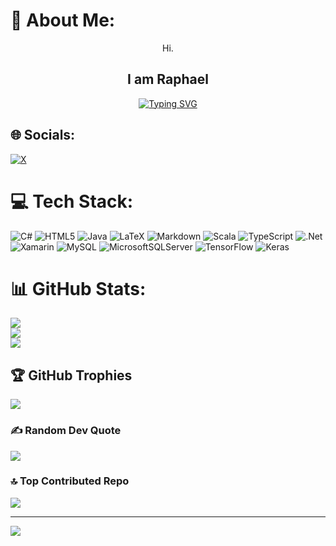 # 💫 About Me:

<div align="center">
Hi.
  
## I am Raphael
  
[![Typing SVG](https://readme-typing-svg.demolab.com?font=Fira+Code&duration=2500&pause=1000&width=700&lines=...and+I+am+a+cat+lover;...and+I+am+an+IT+student+from+Austria;...and+I+am+a+chess+player;...and+I+know+a+thing+or+two+about+C%23;...and+I+turn+coffee+into+bugs;...meow)](https://git.io/typing-svg)

</div>



## 🌐 Socials:
[![X](https://img.shields.io/badge/X-black.svg?logo=X&logoColor=white)](https://x.com/raphaelraberger) 

# 💻 Tech Stack:
![C#](https://img.shields.io/badge/c%23-%23239120.svg?style=for-the-badge&logo=csharp&logoColor=white) ![HTML5](https://img.shields.io/badge/html5-%23E34F26.svg?style=for-the-badge&logo=html5&logoColor=white) ![Java](https://img.shields.io/badge/java-%23ED8B00.svg?style=for-the-badge&logo=openjdk&logoColor=white) ![LaTeX](https://img.shields.io/badge/latex-%23008080.svg?style=for-the-badge&logo=latex&logoColor=white) ![Markdown](https://img.shields.io/badge/markdown-%23000000.svg?style=for-the-badge&logo=markdown&logoColor=white) ![Scala](https://img.shields.io/badge/scala-%23DC322F.svg?style=for-the-badge&logo=scala&logoColor=white) ![TypeScript](https://img.shields.io/badge/typescript-%23007ACC.svg?style=for-the-badge&logo=typescript&logoColor=white) ![.Net](https://img.shields.io/badge/.NET-5C2D91?style=for-the-badge&logo=.net&logoColor=white) ![Xamarin](https://img.shields.io/badge/Xamarin-3199DC?style=for-the-badge&logo=xamarin&logoColor=white) ![MySQL](https://img.shields.io/badge/mysql-4479A1.svg?style=for-the-badge&logo=mysql&logoColor=white) ![MicrosoftSQLServer](https://img.shields.io/badge/Microsoft%20SQL%20Server-CC2927?style=for-the-badge&logo=microsoft%20sql%20server&logoColor=white) ![TensorFlow](https://img.shields.io/badge/TensorFlow-%23FF6F00.svg?style=for-the-badge&logo=TensorFlow&logoColor=white) ![Keras](https://img.shields.io/badge/Keras-%23D00000.svg?style=for-the-badge&logo=Keras&logoColor=white)
# 📊 GitHub Stats:
![](https://github-readme-stats.vercel.app/api?username=Rabergsel&theme=dark&hide_border=false&include_all_commits=false&count_private=false)<br/>
![](https://github-readme-streak-stats.herokuapp.com/?user=Rabergsel&theme=dark&hide_border=false)<br/>
![](https://github-readme-stats.vercel.app/api/top-langs/?username=Rabergsel&theme=dark&hide_border=false&include_all_commits=false&count_private=false&layout=compact)

## 🏆 GitHub Trophies
![](https://github-profile-trophy.vercel.app/?username=Rabergsel&theme=radical&no-frame=false&no-bg=true&margin-w=4)

### ✍️ Random Dev Quote
![](https://quotes-github-readme.vercel.app/api?type=vetical&theme=radical)

### 🔝 Top Contributed Repo
![](https://github-contributor-stats.vercel.app/api?username=Rabergsel&limit=5&theme=dark&combine_all_yearly_contributions=true)

---
[![](https://visitcount.itsvg.in/api?id=Rabergsel&icon=1&color=2)](https://visitcount.itsvg.in)

<!-- Proudly created with GPRM ( https://gprm.itsvg.in ) -->
